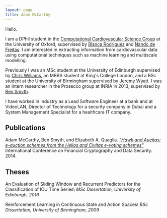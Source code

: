 ```yaml
---
layout: page
title: Adam McCarthy
---
```


Hello.

I am a DPhil student in the [Computational Cardiovascular Science Group](http://www.cs.ox.ac.uk/ccs/home/) at the University of Oxford, supervised by [Blanca Rodriguez](http://www.cs.ox.ac.uk/people/blanca.rodriguez/) and [Nando de Freitas](https://www.cs.ox.ac.uk/people/nando.defreitas/). I am interested in extracting information from cardiovascular data using computational techniques such as machine learning and multiscale modelling.

Previously I was an MSc student at the University of Edinburgh supervised by [Chris Williams](http://homepages.inf.ed.ac.uk/ckiw/), an MBBS student at King's College London, and a BSc student at the University of Birmingham supervised by [Jeremy Wyatt](http://www.cs.bham.ac.uk/~jlw/). I was an intern researcher in the Prosecco group at INRIA in 2013, supervised by [Ben Smyth](https://www.bensmyth.com/).

I have worked in industry as a Lead Software Engineer at a bank and at VideoLAN, Director of Technology for a security company in Dubai and a System Management Specialist for a healthcare IT company.

<div class="divider"></div>

## Publications

Adam McCarthy, Ben Smyth, and Elizabeth A. Quaglia. [*"Hawk and Aucitas: e-auction schemes from the Helios and Civitas e-voting schemes"*](Smyth14-Hawk-and-Aucitas-auction-schemes.pdf) International Conference on Financial Cryptography and Data Security. 2014.

<div class="divider"></div>

## Theses

An Evaluation of Sliding Window and Recurrent Predictors for the Classification of ICU Time Series\\
*MSc Dissertation, University of Edinburgh, 2016*

Reinforcement Learning in Continuous State and Action Spaces\\
*BSc Dissertation, University of Birmingham, 2009*


